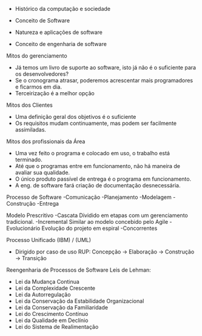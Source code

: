 - Histórico da computação e sociedade

- Conceito de Software

- Natureza e aplicações de software

- Conceito de engenharia de software

Mitos do gerenciamento
- Já temos um livro de suporte ao software, isto já não é o suficiente para os desenvolvedores?
- Se o cronograma atrasar, poderemos acrescentar mais programadores e ficarmos em dia.
- Terceirização é a melhor opção

Mitos dos Clientes
- Uma definição geral dos objetivos é o suficiente
- Os requisitos mudam continuamente, mas podem ser facilmente assimiladas.

Mitos dos profissionais da Área
- Uma vez feito o programa e colocado em uso, o trabalho está terminado.
- Até que o programas entre em funcionamento, não há maneira de avaliar sua qualidade.
- O único produto passível de entrega é o programa em funcionamento.
- A eng. de software fará criação de documentação desnecessária.

Processo de Software
-Comunicação
-Planejamento
-Modelagem
-Construção
-Entrega

Modelo Prescritivo
-Cascata
  Dividido em etapas com um gerenciamento tradicional.
-Incremental
  Similar ao modelo concebido pelo Agile
-Evolucionário
  Evolução do projeto em espiral
-Concorrentes


Processo Unificado (IBM) / (UML)
- Dirigido por caso de uso
RUP: Concepção -> Elaboração -> Construção -> Transição


Reengenharia de Processos de Software
Leis de Lehman:
- Lei da Mudança Continua
- Lei da Complexidade Crescente
- Lei da Autorregulação
- Lei da Conservação da Estabilidade Organizacional
- Lei da Conservação da Familiaridade
- Lei do Crescimento Contínuo
- Lei da Qualidade em Declínio
- Lei do Sistema de Realimentação
